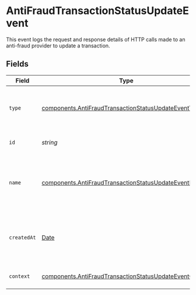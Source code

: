 # AntiFraudTransactionStatusUpdateEvent

This event logs the request and response details of HTTP calls made to an anti-fraud provider to update a transaction.


## Fields

| Field                                                                                                                              | Type                                                                                                                               | Required                                                                                                                           | Description                                                                                                                        | Example                                                                                                                            |
| ---------------------------------------------------------------------------------------------------------------------------------- | ---------------------------------------------------------------------------------------------------------------------------------- | ---------------------------------------------------------------------------------------------------------------------------------- | ---------------------------------------------------------------------------------------------------------------------------------- | ---------------------------------------------------------------------------------------------------------------------------------- |
| `type`                                                                                                                             | [components.AntiFraudTransactionStatusUpdateEventType](../../models/components/antifraudtransactionstatusupdateeventtype.md)       | :heavy_minus_sign:                                                                                                                 | The type of this resource. Is always `transaction-event`.                                                                          | transaction-event                                                                                                                  |
| `id`                                                                                                                               | *string*                                                                                                                           | :heavy_minus_sign:                                                                                                                 | The unique identifier for this event.                                                                                              | fe26475d-ec3e-4884-9553-f7356683f7f9                                                                                               |
| `name`                                                                                                                             | [components.AntiFraudTransactionStatusUpdateEventName](../../models/components/antifraudtransactionstatusupdateeventname.md)       | :heavy_minus_sign:                                                                                                                 | The name of this resource. Is always `anti-fraud-transaction-status-update`.                                                       | anti-fraud-transaction-status-update                                                                                               |
| `createdAt`                                                                                                                        | [Date](https://developer.mozilla.org/en-US/docs/Web/JavaScript/Reference/Global_Objects/Date)                                      | :heavy_minus_sign:                                                                                                                 | The date and time when this transaction event was created in our system.                                                           | 2013-07-16T19:23:00.000+00:00                                                                                                      |
| `context`                                                                                                                          | [components.AntiFraudTransactionStatusUpdateEventContext](../../models/components/antifraudtransactionstatusupdateeventcontext.md) | :heavy_minus_sign:                                                                                                                 | Additional context for this event.                                                                                                 |                                                                                                                                    |